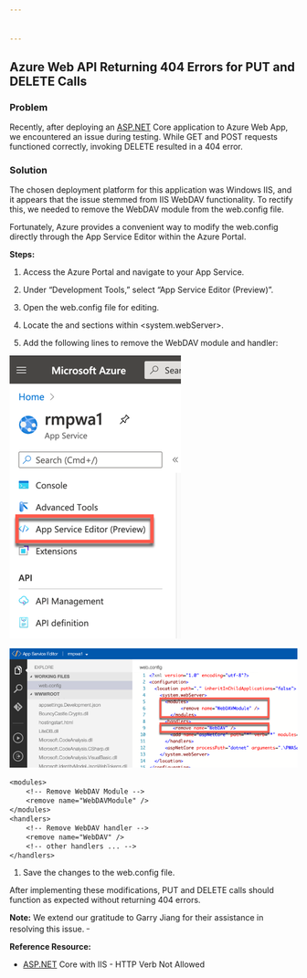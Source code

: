 ```yaml
---


---
```


<h2 id="azure--web--api--returning--404--errors--for--put--and--delete--calls">Azure  Web  API  Returning  404  Errors  for  PUT  and  DELETE  Calls</h2>
<h3 id="problem">Problem</h3>
<p>Recently,  after  deploying  an  <a href="http://ASP.NET">ASP.NET</a>  Core  application  to  Azure  Web  App,  we  encountered  an  issue  during  testing.  While  GET  and  POST  requests  functioned  correctly,  invoking  DELETE  resulted  in  a  404  error.</p>
<h3 id="solution">Solution</h3>
<p>The  chosen  deployment  platform  for  this  application  was  Windows  IIS,  and  it  appears  that  the  issue  stemmed  from  IIS  WebDAV  functionality.  To  rectify  this,  we  needed  to  remove  the  WebDAV  module  from  the  web.config  file.</p>
<p>Fortunately,  Azure  provides  a  convenient  way  to  modify  the  web.config  directly  through  the  App  Service  Editor  within  the  Azure  Portal.</p>
<p><strong>Steps:</strong></p>
<ol>
<li>
<p>Access  the  Azure  Portal  and  navigate  to  your  App  Service.</p>
</li>
<li>
<p>Under  “Development  Tools,”  select  “App  Service  Editor  (Preview)”.</p>
</li>
<li>
<p>Open  the  web.config  file  for  editing.</p>
</li>
<li>
<p>Locate  the    and    sections  within  &lt;system.webServer&gt;.</p>
</li>
<li>
<p>Add  the  following  lines  to  remove  the  WebDAV  module  and  handler:</p>
</li>
</ol>
<p><img src="https://github.com/albert-projects/azure_projects/blob/master/Web-API-Returning-404-Error/app-api-err01.png" alt="404"></p>
<p><img src="https://github.com/albert-projects/azure_projects/blob/master/Web-API-Returning-404-Error/app-api-err02.png" alt="404"></p>
<pre><code>&lt;modules&gt;
    &lt;!-- Remove WebDAV Module --&gt;
    &lt;remove name="WebDAVModule" /&gt;
&lt;/modules&gt;
&lt;handlers&gt;
    &lt;!-- Remove WebDAV handler --&gt;
    &lt;remove name="WebDAV" /&gt;
    &lt;!-- other handlers ... --&gt;
&lt;/handlers&gt;
</code></pre>
<ol>
<li>Save  the  changes  to  the  web.config  file.</li>
</ol>
<p>After  implementing  these  modifications,  PUT  and  DELETE  calls  should  function  as  expected  without  returning  404  errors.</p>
<p><strong>Note:</strong>  We  extend  our  gratitude  to  Garry  Jiang  for  their  assistance  in  resolving  this  issue.  <sup>_</sup></p>
<p><strong>Reference  Resource:</strong></p>
<ul>
<li><a href="http://ASP.NET">ASP.NET</a>  Core  with  IIS  -  HTTP  Verb  Not  Allowed</li>
</ul>

